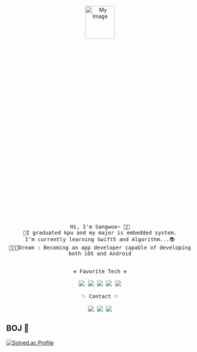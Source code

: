 <p align="center">
  <img src="https://user-images.githubusercontent.com/56511253/94282022-51226600-ff8a-11ea-97ba-857312a15da4.jpeg" alt="My Image" width="40%" height ="15%"><br>
  <samp>
    Hi, I'm Sangwoo~ 👋🏻 <br>
    🤨I graduated kpu and my major is embedded system.<br>
    I’m currently learning Swift5 and Algorithm...📚<br>
    🧑🏻‍💻Dream : Becoming an app developer capable of developing both iOS and Android<br><br><br>
    ⚒️ Favorite Tech ⚒️<br><br>
    <img src="https://img.shields.io/badge/Python-3766AB?style=flat-square&logo=Python&logoColor=white"/> <img src="https://img.shields.io/badge/Swift-FA7343?style=flat-square&logo=Swift&logoColor=white"/> <img src="https://img.shields.io/badge/Java-007396?style=flat-square&logo=Java&logoColor=white"/> <img src="https://img.shields.io/badge/C-A8B9CC?style=flat-square&logo=C&logoColor=white"/> <img src="https://img.shields.io/badge/Android-3DDC84?style=flat-square&logo=Android&logoColor=white"/>  <br><br>
    ✨ Contact ✨ <br><br>
   <a href="https://www.notion.so/868d4a49362d43b0ba28c09cfc611981" target="_blank"><img src="https://img.shields.io/badge/Portfolio-000000?style=flat-square&logo=Notion&logoColor=white"/></a>
   <a href="tjrtkddnaos@naver.com" target="_blank"><img src="https://img.shields.io/badge/Mail-03C75A?style=flat-square&logo=Naver&logoColor=white"/></a>
   <a href="https://tjrtkddnaos.tistory.com/" target="_blank"><img src="https://img.shields.io/badge/Tistory-623CE4?style=flat-square&logo=TV-Time&logoColor=white"/></a>
  </samp>
</p>

## BOJ 🏅

[![Solved.ac Profile](http://mazassumnida.wtf/api/generate_badge?boj=tjrtkddnaos)](https://solved.ac/tjrtkddnaos/)
